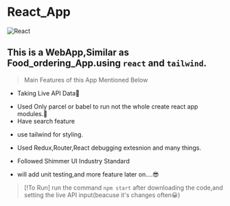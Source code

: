 # React_App
![React](https://github.com/VINITRAJ5/React_App/assets/31647341/4e3c22b5-9a1f-4f91-9a26-f6ead2201104)
## This is a WebApp,Similar as Food_ordering_App.using `react` and `tailwind`.
>Main Features of this App Mentioned Below
- Taking Live API Data:robot:
+ Used Only parcel or babel to run not the whole create react app modules.:space_invader:
+ Have search feature
* use tailwind for styling.
+ Used Redux,Router,React debugging extesnion and many things.
* Followed Shimmer UI Industry Standard
- will add unit testing,and more feature later on....:sunglasses:

> [!To Run]
> run the command `npm start` after downloading the code,and setting the live API input(beacuse it's changes often:grinning:)

